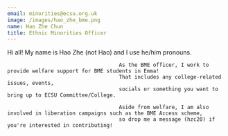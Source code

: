 ```yaml
---
email: minorities@ecsu.org.uk
image: /images/hao_zhe_bme.png
name: Hao Zhe Chun
title: Ethnic Minorities Officer
---
```


Hi all! My name is Hao Zhe (not Hao) and I use he/him pronouns.

										As the BME officer, I work to provide welfare support for BME students in Emma!
										That includes any college-related issues, events,
										socials or something you want to bring up to ECSU Committee/College.

										Aside from welfare, I am also involved in liberation campaigns such as the BME Access scheme,
										so drop me a message (hzc20) if you're interested in contributing!